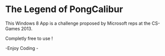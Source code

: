 The Legend of PongCalibur
=========================


This Windows 8 App is a challenge proposed by Microsoft reps at the CS-Games 2013.

Completly free to use ! 

-Enjoy Coding -

